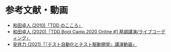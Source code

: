 # 参考文献・動画

- [和田卓人 (2010)「TDD のこころ」](https://www.slideshare.net/t_wada/the-spirit-of-tdd)
- [和田卓人 (2020)「TDD Boot Camp 2020 Online #1 基調講演/ライブコーディング」](https://www.youtube.com/watch?v=Q-FJ3XmFlT8)
- [安井力 (2021)「『テスト自動化とテスト駆動開発』講演動画」](https://www.youtube.com/watch?v=vrbMKbdV6xY)
